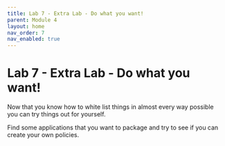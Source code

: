 ```yaml
---
title: Lab 7 - Extra Lab - Do what you want!
parent: Module 4
layout: home
nav_order: 7
nav_enabled: true
---
```



# Lab 7 - Extra Lab - Do what you want!

Now that you know how to white list things in almost every way possible you can try things out for yourself.

Find some applications that you want to package and try to see if you can create your own policies.
